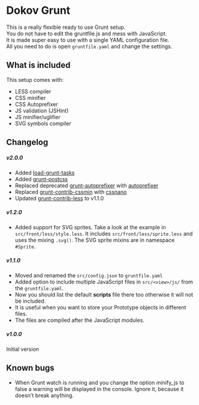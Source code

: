 # Dokov Grunt

This is a really flexible ready to use Grunt setup.  
You do not have to edit the gruntfile.js and mess with JavaScript.  
It is made super easy to use with a single YAML configuration file.  
All you need to do is open ```gruntfile.yaml``` and change the settings.  

## What is included

This setup comes with:  
* LESS compiler  
* CSS minifier  
* CSS Autoprefixer  
* JS validation (JSHint)  
* JS minifier/uglifier  
* SVG symbols compiler  

## Changelog

##### v2.0.0
- Added [load-grunt-tasks](https://www.npmjs.com/package/load-grunt-tasks)
- Added [grunt-postcss](https://www.npmjs.com/package/grunt-postcss)
- Replaced deprecated [grunt-autoprefixer](https://www.npmjs.com/package/grunt-autoprefixer) with [autoprefixer](https://www.npmjs.com/package/autoprefixer)
- Replaced [grunt-contrib-cssmin](https://www.npmjs.com/package/grunt-contrib-cssmin) with [cssnano](https://www.npmjs.com/package/cssnano)
- Updated [grunt-contrib-less](https://www.npmjs.com/package/grunt-contrib-less) to v1.1.0

##### v1.2.0
- Added support for SVG sprites. Take a look at the example in ```src/front/less/style.less```. It includes ```src/front/less/sprite.less``` and uses the mixing ```.svg()```. The SVG sprite mixins are in namespace ```#Sprite```.

##### v1.1.0
- Moved and renamed the ```src/config.json``` to ```gruntfile.yaml```  
- Added option to include multiple JavaScript files in ```src/<view>/js/``` from the ```gruntfile.yaml```.  
- Now you should list the default **scripts** file there too otherwise it will not be included.  
- It is useful when you want to store your Prototype objects in different files.  
- The files are compiled after the JavaScript modules.  


##### v1.0.0
Initial version

## Known bugs
* When Grunt watch is running and you change the option minify_js to false a warning will be displayed in the console. Ignore it, because it doesn't break anything.
